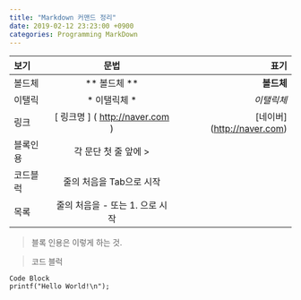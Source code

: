 ```yaml
---
title: "Markdown 커맨드 정리"
date: 2019-02-12 23:23:00 +0900
categories: Programming MarkDown
---
```




| 보기 | 문법 | 표기 |
|:--------|:--------:|--------:|
| 볼드체 | ** 볼드체 ** | **볼드체** |
| 이탤릭 | * 이탤릭체 * | *이탤릭체*  |
| 링크 |  [ 링크명 ] ( http://naver.com ) | [네이버] (http://naver.com) |
| 블록인용 | 각 문단 첫 줄 앞에 > | |
| 코드블럭 | 줄의 처음을 Tab으로 시작 | |
| 목록 | 줄의 처음을 - 또는 1. 으로 시작 | |


> 블록 인용은 이렇게 하는 것.

> 코드 블럭

    Code Block
    printf("Hello World!\n");
